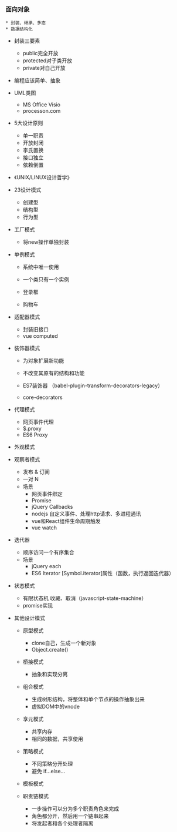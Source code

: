 ### 面向对象
    * 封装、继承、多态
    * 数据结构化

* 封装三要素
    * public完全开放
    * protected对子类开放
    * private对自己开放

* 编程应该简单、抽象

* UML类图
    * MS Office Visio
    * processon.com

* 5大设计原则
    * 单一职责
    * 开放封闭
    * 李氏置换
    * 接口独立
    * 依赖倒置

* 《UNIX/LINUX设计哲学》

* 23设计模式
    * 创建型
    * 结构型
    * 行为型

* 工厂模式
    * 将new操作单独封装
    
* 单例模式
    * 系统中唯一使用
    * 一个类只有一个实例

    * 登录框
    * 购物车

* 适配器模式
    * 封装旧接口
    * vue computed

* 装饰器模式
    * 为对象扩展新功能
    * 不改变其原有的结构和功能

    * ES7装饰器 （babel-plugin-transform-decorators-legacy）
    * core-decorators

* 代理模式
    * 网页事件代理
    * $.proxy
    * ES6 Proxy

* 外观模式

* 观察者模式
    * 发布 & 订阅
    * 一对 N
    * 场景
        * 网页事件绑定
        * Promise
        * jQuery Callbacks
        * nodejs 自定义事件、处理http请求、多进程通讯
        * vue和React组件生命周期触发
        * vue watch

* 迭代器
    * 顺序访问一个有序集合
    * 场景
        * jQuery each
        * ES6 Iterator [Symbol.iterator]属性（函数，执行返回迭代器）

* 状态模式
    * 有限状态机 收藏、取消（javascript-state-machine）
    * promise实现

* 其他设计模式

    * 原型模式
        * clone自己，生成一个新对象
        * Object.create()
    
    * 桥接模式
        * 抽象和实现分离
    
    * 组合模式
        * 生成树形结构，将整体和单个节点的操作抽象出来
        * 虚拟DOM中的vnode
    
    * 享元模式
        * 共享内存
        * 相同的数据，共享使用
    
    * 策略模式
        * 不同策略分开处理
        * 避免 if...else...
    
    * 模板模式

    * 职责链模式
        * 一步操作可以分为多个职责角色来完成
        * 角色都分开，然后用一个链串起来
        * 将发起者和各个处理者隔离


